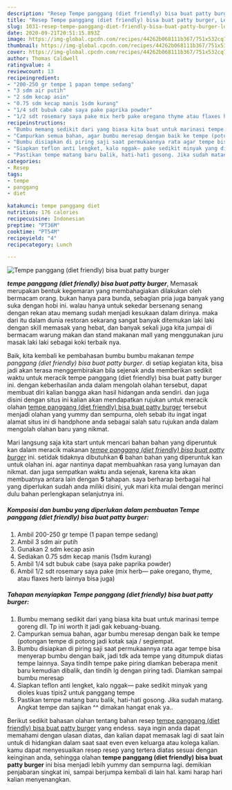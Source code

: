 ```yaml
---
description: "Resep Tempe panggang (diet friendly) bisa buat patty burger, Lezat Sekali"
title: "Resep Tempe panggang (diet friendly) bisa buat patty burger, Lezat Sekali"
slug: 1031-resep-tempe-panggang-diet-friendly-bisa-buat-patty-burger-lezat-sekali
date: 2020-09-21T20:51:15.893Z
image: https://img-global.cpcdn.com/recipes/44262b068111b367/751x532cq70/tempe-panggang-diet-friendly-bisa-buat-patty-burger-foto-resep-utama.jpg
thumbnail: https://img-global.cpcdn.com/recipes/44262b068111b367/751x532cq70/tempe-panggang-diet-friendly-bisa-buat-patty-burger-foto-resep-utama.jpg
cover: https://img-global.cpcdn.com/recipes/44262b068111b367/751x532cq70/tempe-panggang-diet-friendly-bisa-buat-patty-burger-foto-resep-utama.jpg
author: Thomas Caldwell
ratingvalue: 4
reviewcount: 13
recipeingredient:
- "200-250 gr tempe 1 papan tempe sedang"
- "3 sdm air putih"
- "2 sdm kecap asin"
- "0.75 sdm kecap manis 1sdm kurang"
- "1/4 sdt bubuk cabe saya pake paprika powder"
- "1/2 sdt rosemary saya pake mix herb pake oregano thyme atau flaxes herb lainnya bisa juga"
recipeinstructions:
- "Bumbu memang sedikit dari yang biasa kita buat untuk marinasi tempe goreng dll. Tp ini worth it jadi gak kebuang-buang."
- "Campurkan semua bahan, agar bumbu meresap dengan baik ke tempe (potongan tempe di potong jadi kotak saja / segiempat."
- "Bumbu disiapkan di piring saji saat permukaannya rata agar tempe bisa menyerap bumbu dengan baik, jadi tdk ada tempe yang ditumpuk diatas tempe lainnya. Saya tindih tempe pake piring diamkan beberapa menit baru kemudian dibalik, dan tindih lg dengan piring tadi. Diamkan sampai bumbu meresap"
- "Siapkan teflon anti lengket, kalo nggak— pake sedikit minyak yang dioles kuas tipis2 untuk panggang tempe"
- "Pastikan tempe matang baru balik, hati-hati gosong. Jika sudah matang. Angkat tempe dan sajikan ^^ dimakan hangat enak ya.."
categories:
- Resep
tags:
- tempe
- panggang
- diet

katakunci: tempe panggang diet 
nutrition: 176 calories
recipecuisine: Indonesian
preptime: "PT36M"
cooktime: "PT54M"
recipeyield: "4"
recipecategory: Lunch

---
```



![Tempe panggang (diet friendly) bisa buat patty burger](https://img-global.cpcdn.com/recipes/44262b068111b367/751x532cq70/tempe-panggang-diet-friendly-bisa-buat-patty-burger-foto-resep-utama.jpg)

<b><i>tempe panggang (diet friendly) bisa buat patty burger</i></b>, Memasak merupakan bentuk kegemaran yang membahagiakan dilakukan oleh bermacam orang. bukan hanya para bunda, sebagian pria juga banyak yang suka dengan hobi ini. walau hanya untuk sekedar bersenang senang dengan rekan atau memang sudah menjadi kesukaan dalam dirinya. maka dari itu dalam dunia restoran sekarang sangat banyak ditemukan laki laki dengan skill memasak yang hebat, dan banyak sekali juga kita jumpai di bermacam warung makan dan stand makanan mall yang menggunakan juru masak laki laki sebagai koki terbaik nya.



Baik, kita kembali ke pembahasan bumbu bumbu makanan <i>tempe panggang (diet friendly) bisa buat patty burger</i>. di setiap kegiatan kita, bisa jadi akan terasa menggembirakan bila sejenak anda memberikan sedikit waktu untuk meracik tempe panggang (diet friendly) bisa buat patty burger ini. dengan keberhasilan anda dalam mengolah olahan tersebut, dapat membuat diri kalian bangga akan hasil hidangan anda sendiri. dan juga disini dengan situs ini kalian akan mendapatkan rujukan untuk meracik olahan <u>tempe panggang (diet friendly) bisa buat patty burger</u> tersebut menjadi olahan yang yummy dan sempurna, oleh sebab itu ingat ingat alamat situs ini di handphone anda sebagai salah satu rujukan anda dalam mengolah olahan baru yang nikmat.


Mari langsung saja kita start untuk mencari bahan bahan yang diperuntuk kan dalam meracik makanan <u><i>tempe panggang (diet friendly) bisa buat patty burger</i></u> ini. setidak tidaknya dibutuhkan <b>6</b> bahan bahan yang diperuntuk kan untuk olahan ini. agar nantinya dapat membuahkan rasa yang lumayan dan nikmat. dan juga sempatkan waktu anda sejenak, karena kita akan membuatnya antara lain dengan <b>5</b> tahapan. saya berharap berbagai hal yang diperlukan sudah anda miliki disini, yuk mari kita mulai dengan merinci dulu bahan perlengkapan selanjutnya ini.

<!--inarticleads1-->

##### Komposisi dan bumbu yang diperlukan dalam pembuatan Tempe panggang (diet friendly) bisa buat patty burger:

1. Ambil 200-250 gr tempe (1 papan tempe sedang)
1. Ambil 3 sdm air putih
1. Gunakan 2 sdm kecap asin
1. Sediakan 0.75 sdm kecap manis (1sdm kurang)
1. Ambil 1/4 sdt bubuk cabe (saya pake paprika powder)
1. Ambil 1/2 sdt rosemary saya pake (mix herb— pake oregano, thyme, atau flaxes herb lainnya bisa juga)




<!--inarticleads2-->

##### Tahapan menyiapkan Tempe panggang (diet friendly) bisa buat patty burger:

1. Bumbu memang sedikit dari yang biasa kita buat untuk marinasi tempe goreng dll. Tp ini worth it jadi gak kebuang-buang.
1. Campurkan semua bahan, agar bumbu meresap dengan baik ke tempe (potongan tempe di potong jadi kotak saja / segiempat.
1. Bumbu disiapkan di piring saji saat permukaannya rata agar tempe bisa menyerap bumbu dengan baik, jadi tdk ada tempe yang ditumpuk diatas tempe lainnya. Saya tindih tempe pake piring diamkan beberapa menit baru kemudian dibalik, dan tindih lg dengan piring tadi. Diamkan sampai bumbu meresap
1. Siapkan teflon anti lengket, kalo nggak— pake sedikit minyak yang dioles kuas tipis2 untuk panggang tempe
1. Pastikan tempe matang baru balik, hati-hati gosong. Jika sudah matang. Angkat tempe dan sajikan ^^ dimakan hangat enak ya..




Berikut sedikit bahasan olahan tentang bahan resep <u>tempe panggang (diet friendly) bisa buat patty burger</u> yang endess. saya ingin anda dapat memahami dengan ulasan diatas, dan kalian dapat memasak lagi di saat lain untuk di hidangkan dalam saat saat even even keluarga atau kolega kalian. kamu dapat menyesuaikan resep resep yang tertera diatas sesuai dengan keinginan anda, sehingga olahan <b>tempe panggang (diet friendly) bisa buat patty burger</b> ini bisa menjadi lebih yummy dan sempurna lagi. demikian penjabaran singkat ini, sampai berjumpa kembali di lain hal. kami harap hari kalian menyenangkan.
